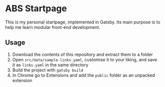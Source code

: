 # ABS Startpage

This is my personal startpage, implemented in Gatsby.
Its main purpose is to help me learn modular front-end development.

## Usage

1. Download the contents of this repository and extract them to a folder
2. Open `src/data/sample-links.yaml`, customise it to your liking, and save it as `links.yaml` in the same directory
3. Build the project with `gatsby build`
4. In Chrome go to Extensions and add the `public` folder as an unpacked extension